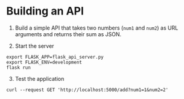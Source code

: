 # Building an API

1. Build a simple API that takes two numbers (`num1` and `num2`) as URL arguments and returns their sum as JSON.

2. Start the server

```
export FLASK_APP=flask_api_server.py
export FLASK_ENV=development
flask run
```

3. Test the application

```
curl --request GET 'http://localhost:5000/add?num1=1&num2=2'
```
